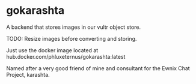 # gokarashta  

A backend that stores images in our vultr object store.  

TODO: Resize images before converting and storing.

Just use the docker image located at hub.docker.com/phluxeternus/gokarashta:latest  

Named after a very good friend of mine and consultant for the Ewnix Chat Project, karashta.

